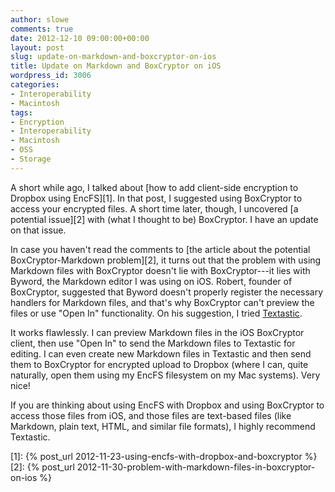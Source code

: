 ```yaml
---
author: slowe
comments: true
date: 2012-12-10 09:00:00+00:00
layout: post
slug: update-on-markdown-and-boxcryptor-on-ios
title: Update on Markdown and BoxCryptor on iOS
wordpress_id: 3006
categories:
- Interoperability
- Macintosh
tags:
- Encryption
- Interoperability
- Macintosh
- OSS
- Storage
---
```


A short while ago, I talked about [how to add client-side encryption to Dropbox using EncFS][1]. In that post, I suggested using BoxCryptor to access your encrypted files. A short time later, though, I uncovered [a potential issue][2] with (what I thought to be) BoxCryptor. I have an update on that issue.

In case you haven't read the comments to [the article about the potential BoxCryptor-Markdown problem][2], it turns out that the problem with using Markdown files with BoxCryptor doesn't lie with BoxCryptor---it lies with Byword, the Markdown editor I was using on iOS. Robert, founder of BoxCryptor, suggested that Byword doesn't properly register the necessary handlers for Markdown files, and that's why BoxCryptor can't preview the files or use "Open In" functionality. On his suggestion, I tried [Textastic](http://www.textasticapp.com/).

It works flawlessly. I can preview Markdown files in the iOS BoxCryptor client, then use "Open In" to send the Markdown files to Textastic for editing. I can even create new Markdown files in Textastic and then send them to BoxCryptor for encrypted upload to Dropbox (where I can, quite naturally, open them using my EncFS filesystem on my Mac systems). Very nice!

If you are thinking about using EncFS with Dropbox and using BoxCryptor to access those files from iOS, and those files are text-based files (like Markdown, plain text, HTML, and similar file formats), I highly recommend Textastic.

[1]: {% post_url 2012-11-23-using-encfs-with-dropbox-and-boxcryptor %}
[2]: {% post_url 2012-11-30-problem-with-markdown-files-in-boxcryptor-on-ios %}
